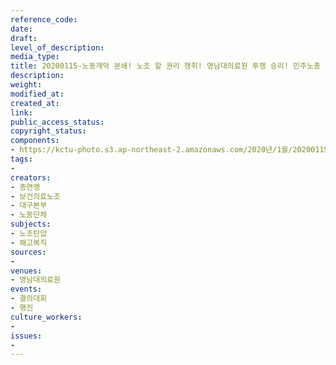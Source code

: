 ```yaml
---
reference_code: 
date: 
draft: 
level_of_description: 
media_type: 
title: 20200115-노동개악 분쇄! 노조 할 권리 쟁취! 영남대의료원 투쟁 승리! 민주노총 결의대회
description: 
weight: 
modified_at: 
created_at: 
link: 
public_access_status: 
copyright_status: 
components:
- https://kctu-photo.s3.ap-northeast-2.amazonaws.com/2020년/1월/20200115-노동개악+분쇄!+노조+할+권리+쟁취!+영남대의료원+투쟁+승리!+민주노총+결의대회/_CTU5019.jpg
tags:
- 
creators:
- 총연맹
- 보건의료노조
- 대구본부
- 노동단체
subjects:
- 노조탄압
- 해고복직
sources:
- 
venues:
- 영남대의료원
events:
- 결의대회
- 행진
culture_workers:
- 
issues:
- 
---
```

